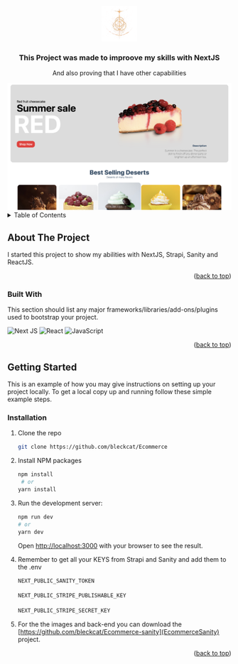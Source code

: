 <a name="readme-top"></a>

<!-- PROJECT LOGO -->
<br />
<div align="center">
  <a href="https://github.com/bleckcat/NextJS-Typescript-messager">
    <img src="public/eldenring.png" alt="Logo" width="80" height="80">
  </a>

  <h3 align="center">This Project was made to improove my skills with NextJS</h3>

  <p align="center">
    And also proving that I have other capabilities
  </p>
  <img src="public/frontpage.png" width="600">
</div>

<!-- TABLE OF CONTENTS -->
<details>
  <summary>Table of Contents</summary>
  <ol>
    <li>
      <a href="#about-the-project">About The Project</a>
      <ul>
        <li><a href="#built-with">Built With</a></li>
      </ul>
    </li>
    <li>
      <a href="#getting-started">Getting Started</a>
      <ul>
        <li><a href="#installation">Installation</a></li>
      </ul>
    </li>
    <li><a href="#usage">Usage</a></li>
  </ol>
</details>

<!-- ABOUT THE PROJECT -->

## About The Project

I started this project to show my abilities with NextJS, Strapi, Sanity and ReactJS.

<p align="right">(<a href="#readme-top">back to top</a>)</p>

### Built With

This section should list any major frameworks/libraries/add-ons/plugins used to bootstrap your project.

![Next JS](https://img.shields.io/badge/Next-black?style=for-the-badge&logo=next.js&logoColor=white)
![React](https://img.shields.io/badge/react-%2320232a.svg?style=for-the-badge&logo=react&logoColor=%2361DAFB)
![JavaScript](https://img.shields.io/badge/javascript-%23323330.svg?style=for-the-badge&logo=javascript&logoColor=%23F7DF1E)

<p align="right">(<a href="#readme-top">back to top</a>)</p>

<!-- GETTING STARTED -->

## Getting Started

This is an example of how you may give instructions on setting up your project locally.
To get a local copy up and running follow these simple example steps.

<!-- Installation -->

### Installation

1. Clone the repo
   ```sh
   git clone https://github.com/bleckcat/Ecommerce
   ```
2. Install NPM packages
   ```sh
   npm install
    # or
   yarn install
   ```
3. Run the development server:

   ```bash
   npm run dev
   # or
   yarn dev
   ```

   Open [http://localhost:3000](http://localhost:3000) with your browser to see the result.

4. Remember to get all your KEYS from Strapi and Sanity and add them to the .env

   ```bash
   NEXT_PUBLIC_SANITY_TOKEN

   NEXT_PUBLIC_STRIPE_PUBLISHABLE_KEY

   NEXT_PUBLIC_STRIPE_SECRET_KEY
   ```

5. For the the images and back-end you can download the [https://github.com/bleckcat/Ecommerce-sanity](EcommerceSanity) project.

<p align="right">(<a href="#readme-top">back to top</a>)</p>
